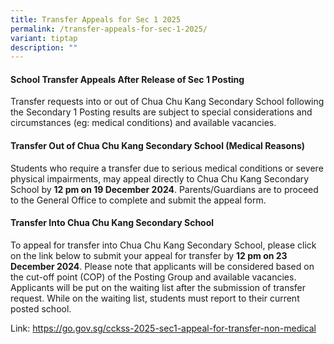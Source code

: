 ```yaml
---
title: Transfer Appeals for Sec 1 2025
permalink: /transfer-appeals-for-sec-1-2025/
variant: tiptap
description: ""
---
```

<h4>School Transfer Appeals After Release of Sec 1 Posting</h4>
<p>Transfer requests into or out of Chua Chu Kang Secondary School following
the Secondary 1 Posting results are subject to special considerations and
circumstances (eg: medical conditions) and available vacancies.</p>
<h4>Transfer Out of Chua Chu Kang Secondary School (Medical Reasons)</h4>
<p>Students who require a transfer due to serious medical conditions or severe
physical impairments, may appeal directly to Chua Chu Kang Secondary School
by <strong>12 pm on 19 December 2024</strong>. Parents/Guardians are to
proceed to the General Office to complete and submit the appeal form.</p>
<p></p>
<h4>Transfer Into Chua Chu Kang Secondary School</h4>
<p>To appeal for transfer into Chua Chu Kang Secondary School, please click
on the link below to submit your appeal for transfer by <strong>12 pm on 23 December 2024</strong>.
Please note that applicants will be considered based on the cut-off point
(COP) of the Posting Group and available vacancies. Applicants will be
put on the waiting list after the submission of transfer request. While
on the waiting list, students must report to their current posted school.</p>
<p>Link: <a href="https://go.gov.sg/cckss-2025-sec1-appeal-for-transfer-non-medical" rel="noopener nofollow" target="_blank">https://go.gov.sg/cckss-2025-sec1-appeal-for-transfer-non-medical</a>
</p>
<p></p>
<p></p>
<p></p>